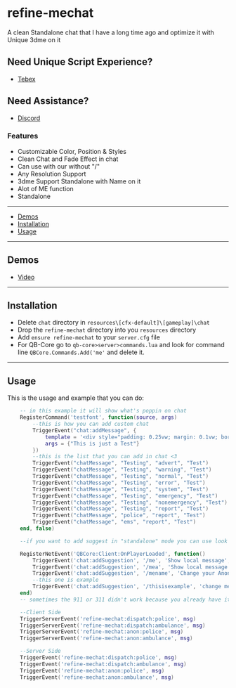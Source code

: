 # refine-mechat
 A clean Standalone chat that I have a long time ago and optimize it with Unique 3dme on it


## Need Unique Script Experience?
- [Tebex](https://refined.tebex.io/)

## Need Assistance?
- [Discord](https://discord.gg/Va9YArM6uW)


### Features
 * Customizable Color, Position & Styles
 * Clean Chat and Fade Effect in chat
 * Can use with our without "/"
 * Any Resolution Support
 * 3dme Support Standalone with Name on it
 * Alot of ME function
 * Standalone

---
- [Demos](#demos)
- [Installation](#installation)
- [Usage](#usage)
---

## Demos
- [Video](https://youtu.be/_rAG2L8aRf0)

---

## Installation
* Delete `chat` directory in `resources\[cfx-default]\[gameplay]\chat`
* Drop the `refine-mechat` directory into you `resources` directory
* Add `ensure refine-mechat` to your `server.cfg` file
* For QB-Core go to `qb-core>server>commands.lua` and look for command line `QBCore.Commands.Add('me'` and delete it.

---

## Usage
This is the usage and example that you can do:
```lua
    -- in this example it will show what's poppin on chat
    RegisterCommand('testfont', function(source, args)
        --this is how you can add custom chat
        TriggerEvent("chat:addMessage", {
            template = '<div style="padding: 0.25vw; margin: 0.1vw; border-radius: 2px; background-color: rgba(180, 117, 22, 0.750); border: 2px solid rgb(180, 117, 22);"><i class="far fa-building"style="font-size:15px"></i> | {0} </font></i></b></div>',
            args = {"This is just a Test"}
        })
        --this is the list that you can add in chat <3
        TriggerEvent("chatMessage", "Testing", "advert", "Test")
        TriggerEvent("chatMessage", "Testing", "warning", "Test")
        TriggerEvent("chatMessage", "Testing", "normal", "Test")
        TriggerEvent("chatMessage", "Testing", "error", "Test")
        TriggerEvent("chatMessage", "Testing", "system", "Test")
        TriggerEvent("chatMessage", "Testing", "emergency", "Test")
        TriggerEvent("chatMessage", "Testing", "nonemergency", "Test")
        TriggerEvent("chatMessage", "Testing", "report", "Test")
        TriggerEvent("chatMessage", "police", "report", "Test")
        TriggerEvent("chatMessage", "ems", "report", "Test")
    end, false)

    --if you want to add suggest in "standalone" mode you can use look for this example and add something on the line

    RegisterNetEvent('QBCore:Client:OnPlayerLoaded', function()
        TriggerEvent('chat:addSuggestion', '/me', 'Show local message', {{ name="message"}})
        TriggerEvent('chat:addSuggestion', '/mea', 'Show local message anonymous.', {{ name="message"}})
        TriggerEvent('chat:addSuggestion', '/mename', 'Change your Anonymous Name', {{ name="NAME"}})
        --this one is example
        TriggerEvent('chat:addSuggestion', '/thisisexample', 'change me here', {{ name="NAME"}})
    end)
    -- sometimes the 911 or 311 didn't work because you already have it on your dispatch so I provide some Event that you can put on or just disable your old 911 or 311 call

    --Client Side
    TriggerServerEvent('refine-mechat:dispatch:police', msg)
    TriggerServerEvent('refine-mechat:dispatch:ambulance', msg)
    TriggerServerEvent('refine-mechat:anon:police', msg)
    TriggerServerEvent('refine-mechat:anon:ambulance', msg)

    --Server Side
    TriggerEvent('refine-mechat:dispatch:police', msg)
    TriggerEvent('refine-mechat:dispatch:ambulance', msg)
    TriggerEvent('refine-mechat:anon:police', msg)
    TriggerEvent('refine-mechat:anon:ambulance', msg)

```
